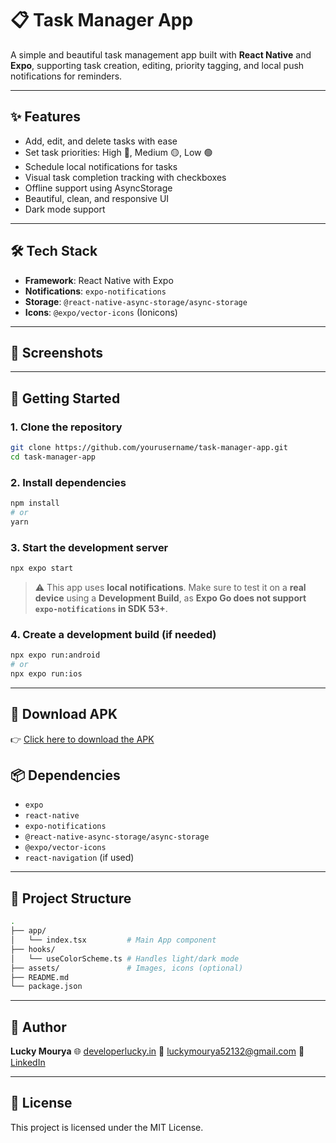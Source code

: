 # 📋 Task Manager App

A simple and beautiful task management app built with **React Native** and **Expo**, supporting task creation, editing, priority tagging, and local push notifications for reminders.

---

## ✨ Features

- Add, edit, and delete tasks with ease
- Set task priorities: High 🔴, Medium 🟡, Low 🟢
- Schedule local notifications for tasks
- Visual task completion tracking with checkboxes
- Offline support using AsyncStorage
- Beautiful, clean, and responsive UI
- Dark mode support

---

## 🛠️ Tech Stack

- **Framework**: React Native with Expo
- **Notifications**: `expo-notifications`
- **Storage**: `@react-native-async-storage/async-storage`
- **Icons**: `@expo/vector-icons` (Ionicons)

---

## 📲 Screenshots


---

## 🚀 Getting Started

### 1. Clone the repository

```bash
git clone https://github.com/yourusername/task-manager-app.git
cd task-manager-app
````

### 2. Install dependencies

```bash
npm install
# or
yarn
```

### 3. Start the development server

```bash
npx expo start
```

> ⚠️ This app uses **local notifications**. Make sure to test it on a **real device** using a **Development Build**, as **Expo Go does not support `expo-notifications` in SDK 53+**.

### 4. Create a development build (if needed)

```bash
npx expo run:android
# or
npx expo run:ios
```

---

## 📲 Download APK

👉 [Click here to download the APK](https://drive.google.com/file/d/1Y7HAs0BRSu5Z1Zveb0hQsxZYOlOyakfG/view?usp=sharing)

## 📦 Dependencies

* `expo`
* `react-native`
* `expo-notifications`
* `@react-native-async-storage/async-storage`
* `@expo/vector-icons`
* `react-navigation` (if used)

---

## 📝 Project Structure

```bash
.
├── app/
│   └── index.tsx         # Main App component
├── hooks/
│   └── useColorScheme.ts # Handles light/dark mode
├── assets/               # Images, icons (optional)
├── README.md
└── package.json
```

---

## 🙌 Author

**Lucky Mourya**
🌐 [developerlucky.in](https://developerlucky.in)
📧 [luckymourya52132@gmail.com](mailto:luckymourya52132@gmail.com)
💼 [LinkedIn](https://linkedin.com/in/lucky-mourya-968b6126b)

---

## 📄 License

This project is licensed under the MIT License.
